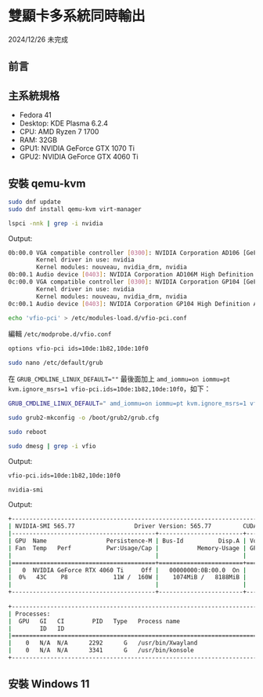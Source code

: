 # 雙顯卡多系統同時輸出

2024/12/26 未完成

## 前言

## 主系統規格

- Fedora 41
- Desktop: KDE Plasma 6.2.4
- CPU: AMD Ryzen 7 1700
- RAM: 32GB
- GPU1: NVIDIA GeForce GTX 1070 Ti
- GPU2: NVIDIA GeForce GTX 4060 Ti

## 安裝 qemu-kvm

```bash
sudo dnf update
sudo dnf install qemu-kvm virt-manager
```

```bash
lspci -nnk | grep -i nvidia
```

Output:

```bash
0b:00.0 VGA compatible controller [0300]: NVIDIA Corporation AD106 [GeForce RTX 4060 Ti] [10de:2803] (rev a1)
        Kernel driver in use: nvidia
        Kernel modules: nouveau, nvidia_drm, nvidia
0b:00.1 Audio device [0403]: NVIDIA Corporation AD106M High Definition Audio Controller [10de:22bd] (rev a1)
0c:00.0 VGA compatible controller [0300]: NVIDIA Corporation GP104 [GeForce GTX 1070 Ti] [10de:1b82] (rev a1)
        Kernel driver in use: nvidia
        Kernel modules: nouveau, nvidia_drm, nvidia
0c:00.1 Audio device [0403]: NVIDIA Corporation GP104 High Definition Audio Controller [10de:10f0] (rev a1)
```

```bash
echo 'vfio-pci' > /etc/modules-load.d/vfio-pci.conf
```

編輯 `/etc/modprobe.d/vfio.conf`
```bash
options vfio-pci ids=10de:1b82,10de:10f0
```

```bash
sudo nano /etc/default/grub
```

在 `GRUB_CMDLINE_LINUX_DEFAULT=""` 最後面加上 `amd_iommu=on iommu=pt kvm.ignore_msrs=1 vfio-pci.ids=10de:1b82,10de:10f0`，如下：

```bash
GRUB_CMDLINE_LINUX_DEFAULT=" amd_iommu=on iommu=pt kvm.ignore_msrs=1 vfio-pci.ids=10de:1b82,10de:10f0"
```

```bash
sudo grub2-mkconfig -o /boot/grub2/grub.cfg
```

```bash
sudo reboot
```

```bash
sudo dmesg | grep -i vfio
```

Output:
```bash
vfio-pci.ids=10de:1b82,10de:10f0
```

```bash
nvidia-smi
```

Output:
```bash
+-----------------------------------------------------------------------------------------+
| NVIDIA-SMI 565.77                 Driver Version: 565.77         CUDA Version: 12.7     |
|-----------------------------------------+------------------------+----------------------+
| GPU  Name                 Persistence-M | Bus-Id          Disp.A | Volatile Uncorr. ECC |
| Fan  Temp   Perf          Pwr:Usage/Cap |           Memory-Usage | GPU-Util  Compute M. |
|                                         |                        |               MIG M. |
|=========================================+========================+======================|
|   0  NVIDIA GeForce RTX 4060 Ti     Off |   00000000:0B:00.0  On |                  N/A |
|  0%   43C    P8             11W /  160W |    1074MiB /   8188MiB |      0%      Default |
|                                         |                        |                  N/A |
+-----------------------------------------+------------------------+----------------------+
                                                                                         
+-----------------------------------------------------------------------------------------+
| Processes:                                                                              |
|  GPU   GI   CI        PID   Type   Process name                              GPU Memory |
|        ID   ID                                                               Usage      |
|=========================================================================================|
|    0   N/A  N/A      2292      G   /usr/bin/Xwayland                               2MiB |
|    0   N/A  N/A      3341      G   /usr/bin/konsole                                2MiB |
+-----------------------------------------------------------------------------------------+
```

## 安裝 Windows 11

